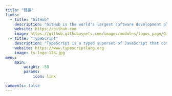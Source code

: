 ```yaml
---
title: "链接"
links:
  - title: "GitHub"
    description: "GitHub is the world's largest software development platform."
    website: https://github.com
    image: https://github.githubassets.com/images/modules/logos_page/GitHub-Mark.png
  - title: "TypeScript"
    description: "TypeScript is a typed superset of JavaScript that compiles to plain JavaScript."
    website: https://www.typescriptlang.org
    image: ts-logo-128.jpg
menu:
    main:
        weight: -50
        params:
            icon: link

comments: false
---
```

